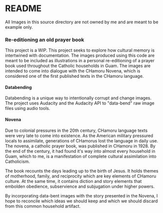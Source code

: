 # README

All Images in this source directory are not owned by me and are meant to be example only.

### Re-editioning an old prayer book



This project is a WIP. This project seeks to explore how cultural memory is intertwined with documentation. The images produced using this code are meant to be included as illustrations in a personal re-editioning of a prayer book used throughout the Catholic households in Guam. The images are intended to come into dialogue with the CHamoru Novena, which is considered one of the first published texts in the CHamoru language.



#### Databending



Databending is a unique way to intentionally corrupt and change images. The project uses Audacity and the Audacity API to "data-bend" raw image files using audio tools. 





#### Novena



Due to colonial pressures in the 20th century, CHamoru language texts were very late to come into existence. As the American military pressured locals to assimilate, generations of CHamorus lost the language in daily use. The novena, a catholic prayer book, was published in CHamoru in 1928. By the end of the century, it had found it's way into almost every household in Guam, which to me, is a manifestation of complete cultural assimilation into Catholicism.



The book recounts the days leading up to the birth of Jesus. It holds themes of motherhood, family, and reciprocity which are key elements of CHamoru culture. At the same time, it contains diction and story elements that embolden obedience, subservience and subjugation under higher powers. 



By incorporating data-bent images with the story presented in the Novena, I hope to reconcile which ideas we should keep and which we should discard from this common household artifact.

